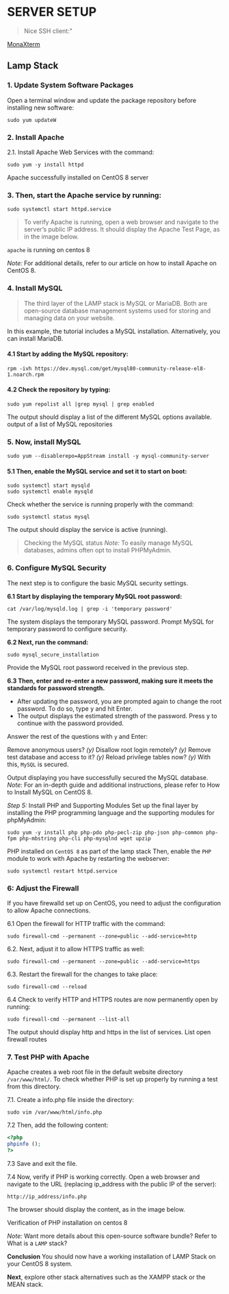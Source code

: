 # SERVER SETUP

> Nice SSH client:"

[MonaXterm](https://mobaxterm.mobatek.net)

## Lamp Stack

### 1. Update System Software Packages
Open a terminal window and update the package repository before installing new software:

```Shell
sudo yum updateW
```

### 2. Install Apache

2.1. Install Apache Web Services with the command:

```Shell
sudo yum -y install httpd
```

Apache successfully installed on CentOS 8 server

### 3. Then, start the Apache service by running:

```Shell
sudo systemctl start httpd.service
```

> To verify Apache is running, open a web browser and navigate to the server’s public IP address. It should display the Apache Test Page, as in the image below.

`apache` is running on centos 8

_Note:_ For additional details, refer to our article on how to install Apache on CentOS 8.

### 4. Install MySQL

> The third layer of the LAMP stack is MySQL or MariaDB. Both are open-source database management systems used for storing and managing data on your website.

In this example, the tutorial includes a MySQL installation. Alternatively, you can install MariaDB.

#### 4.1 Start by adding the MySQL repository:

```Shell
rpm -ivh https://dev.mysql.com/get/mysql80-community-release-el8-1.noarch.rpm
```

#### 4.2 Check the repository by typing:

```Shell
sudo yum repolist all |grep mysql | grep enabled
```

The output should display a list of the different MySQL options available.
output of a list of MySQL repositories

### 5. Now, install MySQL

```Shell
sudo yum --disablerepo=AppStream install -y mysql-community-server
```

#### 5.1 Then, enable the MySQL service and set it to start on boot:

```Shell
sudo systemctl start mysqld
sudo systemctl enable mysqld
```

Check whether the service is running properly with the command:

```Shell
sudo systemctl status mysql
```

The output should display the service is active (running).

> Checking the MySQL status
_Note:_ To easily manage MySQL databases, admins often opt to install PHPMyAdmin.

### 6. Configure MySQL Security

The next step is to configure the basic MySQL security settings.

**6.1 Start by displaying the temporary MySQL root password:**

```Shell
cat /var/log/mysqld.log | grep -i 'temporary password'
```

The system displays the temporary MySQL password.
Prompt MySQL for temporary password to configure security.

**6.2 Next, run the command:**

```Shell
sudo mysql_secure_installation
```

Provide the MySQL root password received in the previous step.

**6.3 Then, enter and re-enter a new password, making sure it meets the standards for password strength.**

- After updating the password, you are prompted again to change the root password. To do so, type y and hit Enter.
- The output displays the estimated strength of the password. Press y to continue with the password provided.

Answer the rest of the questions with `y` and Enter:

Remove anonymous users? *(y)*
Disallow root login remotely? *(y)*
Remove test database and access to it? *(y)*
Reload privilege tables now? *(y)*
With this, `MySQL` is secured.

Output displaying you have successfully secured the MySQL database.
_Note:_ For an in-depth guide and additional instructions, please refer to How to Install MySQL on CentOS 8.

_Step 5:_ Install PHP and Supporting Modules
Set up the final layer by installing the PHP programming language and the supporting modules for phpMyAdmin:

```Shell
sudo yum -y install php php-pdo php-pecl-zip php-json php-common php-fpm php-mbstring php-cli php-mysqlnd wget upzip
```

PHP installed on `CentOS 8` as part of the lamp stack
Then, enable the `PHP` module to work with Apache by restarting the webserver:

```Shell
sudo systemctl restart httpd.service
```

### 6: Adjust the Firewall

If you have firewalld set up on CentOS, you need to adjust the configuration to allow Apache connections.

6.1 Open the firewall for HTTP traffic with the command:

```Shell
sudo firewall-cmd --permanent --zone=public --add-service=http
```

6.2. Next, adjust it to allow HTTPS traffic as well:

```Shell
sudo firewall-cmd --permanent --zone=public --add-service=https
```

6.3. Restart the firewall for the changes to take place:

```Shell 
sudo firewall-cmd --reload
```

6.4 Check to verify HTTP and HTTPS routes are now permanently open by running:

```Shell
sudo firewall-cmd --permanent --list-all
```

The output should display http and https in the list of services.
List open firewall routes

### 7. Test PHP with Apache

Apache creates a web root file in the default website directory `/var/www/html/`. To check whether PHP is set up properly by running a test from this directory.

7.1. Create a info.php file inside the directory:

```Shell
sudo vim /var/www/html/info.php
```

7.2 Then, add the following content:

```php
<?php
phpinfo ();
?>
```

7.3 Save and exit the file.

7.4 Now, verify if PHP is working correctly. Open a web browser and navigate to the URL (replacing ip_address with the public IP of the server):

```URL
http://ip_address/info.php
```

The browser should display the content, as in the image below.

Verification of PHP installation on centos 8

_Note:_ Want more details about this open-source software bundle? Refer to What is a `LAMP` stack?

**Conclusion**
You should now have a working installation of LAMP Stack on your CentOS 8 system.

__Next__, explore other stack alternatives such as the XAMPP stack or the MEAN stack.
